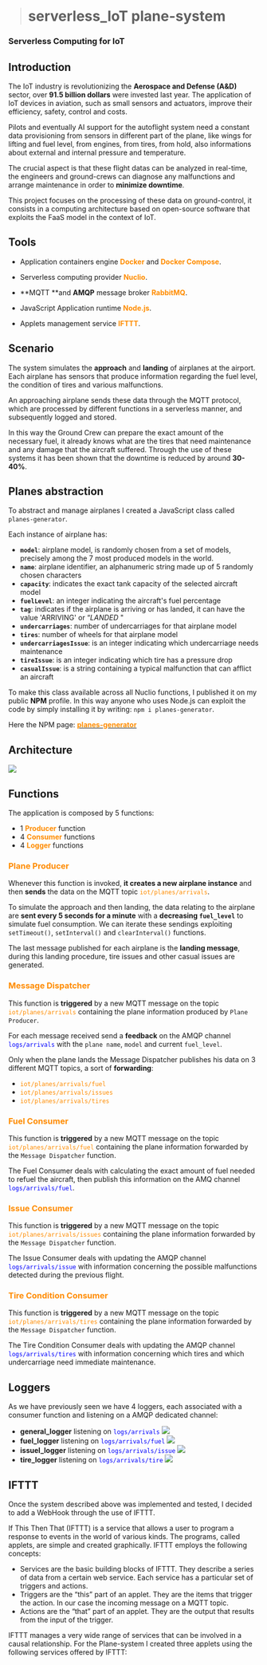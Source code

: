 > # serverless_IoT plane-system
### Serverless Computing for IoT

## Introduction
The IoT industry is revolutionizing the **Aerospace and Defense (A&D)** sector, over **91.5 billion dollars** were invested last year. 
The application of IoT devices in aviation, such as small sensors and actuators, improve their efficiency, safety, control and costs.

Pilots and eventually AI support for the autoflight system need a constant data provisioning from sensors in different part of the plane, like wings for lifting and fuel level, from engines, from tires, from hold, also informations about external and internal pressure and temperature.

The crucial aspect is that these flight datas can be analyzed in real-time, the engineers and ground-crews can diagnose any malfunctions and arrange maintenance in order to **minimize downtime**.

This project focuses on the processing of these data on ground-control, it consists in a computing architecture based on open-source software that exploits the FaaS model in the context of IoT.

## Tools
* Application containers engine <span style="color:darkorange">**Docker**</span> and <span style="color:darkorange">**Docker Compose**</span>.

* Serverless computing provider <span style="color:darkorange">**Nuclio**</span>.

* **MQTT **and **AMQP** message broker <span style="color:darkorange">**RabbitMQ**</span>.

* JavaScript Application runtime <span style="color:darkorange">**Node.js**</span>.

* Applets management service <span style="color:darkorange">**IFTTT**</span>.

## Scenario
The system simulates the **approach** and **landing** of airplanes at the airport.
Each airplane has sensors that produce information regarding the fuel level, the condition of tires and various malfunctions.

An approaching airplane sends these data through the MQTT protocol, which are processed by different functions in a serverless manner, and subsequently logged and stored.

In this way the Ground Crew can prepare the exact amount of the necessary fuel, it already knows what are the tires that need maintenance and any damage that the aircraft suffered.
Through the use of these systems it has been shown that the downtime is reduced by around **30-40%**.

## Planes abstraction
To abstract and manage airplanes I created a JavaScript class called `planes-generator`.

Each instance of airplane has:

* **`model`**: airplane model, is randomly chosen from a set of models, precisely among the 7 most produced models in the world.
* **`name`**: airplane identifier, an alphanumeric string made up of 5 randomly chosen characters
* **`capacity`**: indicates the exact tank capacity of the selected aircraft model
* **`fuelLevel`**: an integer indicating the aircraft's fuel percentage
* **`tag`**: indicates if the airplane is arriving or has landed, it can have the value 'ARRIVING' or “_LANDED_ "
* **`undercarriages`**: number of undercarriages for that airplane model
* **`tires`**: number of wheels for that airplane model
* **`undercarriagesIssue`**: is an integer indicating which undercarriage needs maintenance
* **`tireIssue`**: is an integer indicating which tire has a pressure drop
* **`casualIssue`**: is a string containing a typical malfunction that can afflict an aircraft

To make this class available across all Nuclio functions, I published it on my public **NPM** profile. In this way anyone who uses Node.js can exploit the code by simply installing it by writing: `npm i planes-generator`.

Here the NPM page: [<span style="color:darkorange">**planes-generator**</span>]( https://www.npmjs.com/package/planes-generator)

## Architecture
![](/media/architecture.png)

## Functions
The application is composed by 5 functions:

* 1 <span style="color:darkorange">**Producer**</span> function
* 4 <span style="color:darkorange">**Consumer**</span> functions
* 4 <span style="color:darkorange">**Logger**</span> functions

### <span style="color:darkorange">**Plane Producer**</span>
Whenever this function is invoked, **it creates a new airplane instance** and then **sends** the data on the MQTT topic <span style="color:darkorange">`iot/planes/arrivals`</span>.

To simulate the approach and then landing, the data relating to the airplane are **sent every 5 seconds for a minute** with a **decreasing `fuel_level`** to simulate fuel consumption.
We can iterate these sendings exploiting `setTimeout()`, `setInterval()` and `clearInterval()` functions.

The last message published for each airplane is the **landing message**, during this landing procedure, tire issues and other casual issues are generated.


### <span style="color:darkorange">**Message Dispatcher**</span>
This function is **triggered** by a new MQTT message on the topic <span style="color:darkorange">`iot/planes/arrivals`</span> containing the plane information produced by `Plane Producer`.

For each message received send a **feedback** on the AMQP channel <span style="color:blue">`logs/arrivals`</span> with the `plane name`, `model` and current `fuel_level`.

Only when the plane lands the Message Dispatcher publishes his data on 3 different MQTT topics, a sort of **forwarding**:

* <span style="color:darkorange">`iot/planes/arrivals/fuel`</span>
* <span style="color:darkorange">`iot/planes/arrivals/issues`</span>
* <span style="color:darkorange">`iot/planes/arrivals/tires`</span>


### <span style="color:darkorange">**Fuel Consumer**</span>
This function is **triggered** by a new MQTT message on the topic <span style="color:darkorange">`iot/planes/arrivals/fuel`</span> containing the plane information forwarded by the `Message Dispatcher` function.

The Fuel Consumer deals with calculating the exact amount of fuel needed to refuel the aircraft, then publish this information on the AMQ channel <span style="color:blue">`logs/arrivals/fuel`</span>.

### <span style="color:darkorange">**Issue Consumer**</span>
This function is **triggered** by a new MQTT message on the topic <span style="color:darkorange">`iot/planes/arrivals/issues`</span> containing the plane information forwarded by the `Message Dispatcher` function.

The Issue Consumer deals with updating the AMQP channel <span style="color:blue">`logs/arrivals/issue`</span> with information concerning the possible malfunctions detected during the previous flight.

### <span style="color:darkorange">**Tire Condition Consumer**</span>
This function is **triggered** by a new MQTT message on the topic <span style="color:darkorange">`iot/planes/arrivals/tires`</span> containing the plane information forwarded by the `Message Dispatcher` function.

The Tire Condition Consumer deals with updating the AMQP channel <span style="color:blue">`logs/arrivals/tires`</span> with information concerning which tires and which undercarriage need immediate maintenance.

## Loggers
As we have previously seen we have 4 loggers, each associated with a consumer function and listening on a AMQP dedicated channel:

* **general_logger** listening on <span style="color:blue">`logs/arrivals`</span>
	![](/media/general.png)
* **fuel_logger** listening on <span style="color:blue">`logs/arrivals/fuel`</span>
	![](/media/fuel.png)
* **issuel_logger** listening on <span style="color:blue">`logs/arrivals/issue`</span>
	![](/issue.png)
* **tire_logger** listening on <span style="color:blue">`logs/arrivals/tire`</span>
	![](/media/tire.png)

## IFTTT
Once the system described above was implemented and tested, I decided to add a WebHook through the use of IFTTT.

If This Then That (IFTTT) is a service that allows a user to program a response to events in the world of various kinds. The programs, called applets, are simple and created graphically.
IFTTT employs the following concepts:

* Services are the basic building blocks of IFTTT. They describe a series of data from a certain web service. Each service has a particular set of triggers and actions.
* Triggers are the “this” part of an applet. They are the items that trigger the action. In our case the incoming message on a MQTT topic.
* Actions are the “that” part of an applet. They are the output that results from the input of the trigger.

IFTTT manages a very wide range of services that can be involved in a causal relationship.
For the Plane-system I created three applets using the following services offered by IFTTT:

